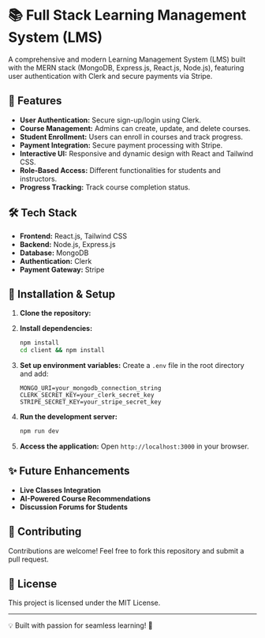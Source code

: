 # 📚 Full Stack Learning Management System (LMS)

A comprehensive and modern Learning Management System (LMS) built with the MERN stack (MongoDB, Express.js, React.js, Node.js), featuring user authentication with Clerk and secure payments via Stripe.

## 🚀 Features
- **User Authentication:** Secure sign-up/login using Clerk.
- **Course Management:** Admins can create, update, and delete courses.
- **Student Enrollment:** Users can enroll in courses and track progress.
- **Payment Integration:** Secure payment processing with Stripe.
- **Interactive UI:** Responsive and dynamic design with React and Tailwind CSS.
- **Role-Based Access:** Different functionalities for students and instructors.
- **Progress Tracking:** Track course completion status.

## 🛠️ Tech Stack
- **Frontend:** React.js, Tailwind CSS
- **Backend:** Node.js, Express.js
- **Database:** MongoDB
- **Authentication:** Clerk
- **Payment Gateway:** Stripe

## 🎯 Installation & Setup
1. **Clone the repository:**   

2. **Install dependencies:**
   ```bash
   npm install
   cd client && npm install
   ```

3. **Set up environment variables:** Create a `.env` file in the root directory and add:
   ```env
   MONGO_URI=your_mongodb_connection_string
   CLERK_SECRET_KEY=your_clerk_secret_key
   STRIPE_SECRET_KEY=your_stripe_secret_key
   ```

4. **Run the development server:**
   ```bash
   npm run dev
   ```

5. **Access the application:** Open `http://localhost:3000` in your browser.


## ✨ Future Enhancements
- **Live Classes Integration**
- **AI-Powered Course Recommendations**
- **Discussion Forums for Students**

## 🤝 Contributing
Contributions are welcome! Feel free to fork this repository and submit a pull request.

## 📜 License
This project is licensed under the MIT License.

---

💡 Built with passion for seamless learning! 🚀

